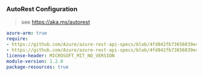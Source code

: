 ### AutoRest Configuration

> see https://aka.ms/autorest

``` yaml
azure-arm: true
require:
- https://github.com/Azure/azure-rest-api-specs/blob/4fd842fb73656039ec94ce367bcedee25a57bd18/specification/resources/resource-manager/readme.md
- https://github.com/Azure/azure-rest-api-specs/blob/4fd842fb73656039ec94ce367bcedee25a57bd18/specification/resources/resource-manager/readme.go.md
license-header: MICROSOFT_MIT_NO_VERSION
module-version: 1.2.0
package-resources: true
```
